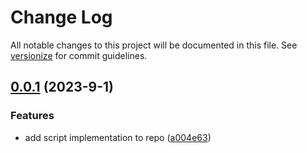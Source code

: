 # Change Log

All notable changes to this project will be documented in this file. See [versionize](https://github.com/versionize/versionize) for commit guidelines.

<a name="0.0.1"></a>
## [0.0.1](https://www.github.com/eduardo-paes/NewCleanArchProject/releases/tag/v0.0.1) (2023-9-1)

### Features

* add script implementation to repo ([a004e63](https://www.github.com/eduardo-paes/NewCleanArchProject/commit/a004e63706fdc1d54b3858ddb21d5f7d4cf2944a))

